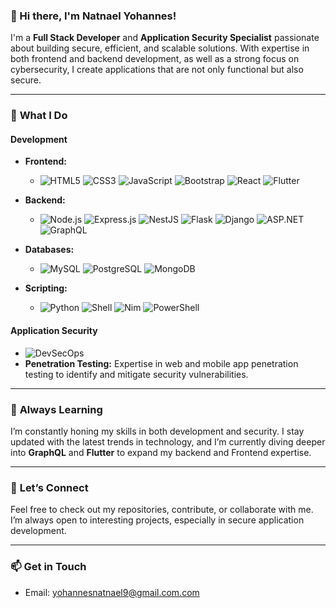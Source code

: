 ### 👋 Hi there, I'm Natnael Yohannes!

I'm a **Full Stack Developer** and **Application Security Specialist** passionate about building secure, efficient, and scalable solutions. With expertise in both frontend and backend development, as well as a strong focus on cybersecurity, I create applications that are not only functional but also secure.

---

### 🚀 **What I Do**

#### **Development**

- **Frontend:**
  - ![HTML5](https://img.shields.io/badge/HTML5-E34F26?style=flat&logo=html5&logoColor=white)
  ![CSS3](https://img.shields.io/badge/CSS3-1572B6?style=flat&logo=css3&logoColor=white)
  ![JavaScript](https://img.shields.io/badge/JavaScript-F7DF1E?style=flat&logo=javascript&logoColor=black)
  ![Bootstrap](https://img.shields.io/badge/Bootstrap-563D7C?style=flat&logo=bootstrap&logoColor=white)
  ![React](https://img.shields.io/badge/React-20232A?style=flat&logo=react&logoColor=61DAFB)
  ![Flutter](https://img.shields.io/badge/Flutter-02569B?style=flat&logo=flutter&logoColor=white)

- **Backend:**
  - ![Node.js](https://img.shields.io/badge/Node.js-339933?style=flat&logo=node.js&logoColor=white)
  ![Express.js](https://img.shields.io/badge/Express.js-404D59?style=flat&logo=express&logoColor=white)
  ![NestJS](https://img.shields.io/badge/NestJS-E0234E?style=flat&logo=nestjs&logoColor=white)
  ![Flask](https://img.shields.io/badge/Flask-000000?style=flat&logo=flask&logoColor=white)
  ![Django](https://img.shields.io/badge/Django-092E20?style=flat&logo=django&logoColor=white)
  ![ASP.NET](https://img.shields.io/badge/ASP.NET-512BD4?style=flat&logo=dotnet&logoColor=white)
  ![GraphQL](https://img.shields.io/badge/GraphQL-E10098?style=flat&logo=graphql&logoColor=white)

- **Databases:**
  - ![MySQL](https://img.shields.io/badge/MySQL-4479A1?style=flat&logo=mysql&logoColor=white)
  ![PostgreSQL](https://img.shields.io/badge/PostgreSQL-336791?style=flat&logo=postgresql&logoColor=white)
  ![MongoDB](https://img.shields.io/badge/MongoDB-4EA94B?style=flat&logo=mongodb&logoColor=white)

- **Scripting:**
  - ![Python](https://img.shields.io/badge/Python-3776AB?style=flat&logo=python&logoColor=white)
  ![Shell](https://img.shields.io/badge/Shell_Scripting-5391FE?style=flat&logo=gnu-bash&logoColor=white)
  ![Nim](https://img.shields.io/badge/Nim-FFE953?style=flat&logo=nim&logoColor=black)
  ![PowerShell](https://img.shields.io/badge/PowerShell-5391FE?style=flat&logo=powershell&logoColor=white)

#### **Application Security**

- ![DevSecOps](https://img.shields.io/badge/DevSecOps-6DB33F?style=flat&logo=devsecops&logoColor=white)
- **Penetration Testing:** Expertise in web and mobile app penetration testing to identify and mitigate security vulnerabilities.

---

### 🌱 **Always Learning**

I’m constantly honing my skills in both development and security. I stay updated with the latest trends in technology, and I’m currently diving deeper into **GraphQL** and **Flutter** to expand my backend and Frontend expertise.

---

### 💬 **Let’s Connect**

Feel free to check out my repositories, contribute, or collaborate with me. I’m always open to interesting projects, especially in secure application development.

---

### 📫 **Get in Touch**

- Email: [yohannesnatnael9@gmail.com.com](yohannesnatnael9@gmail.com)

